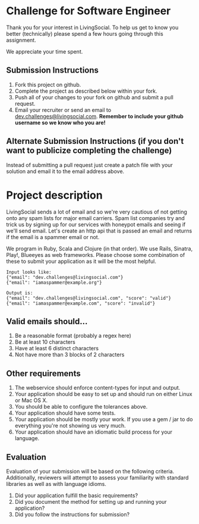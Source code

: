 # Challenge for Software Engineer
Thank you for your interest in LivingSocial. To help us get to know you better (technically) please spend a few hours going through this assignment.

We appreciate your time spent.

## Submission Instructions
1. Fork this project on github.
2. Complete the project as described below within your fork.
3. Push all of your changes to your fork on github and submit a pull request. 
4. Email your recruiter or send an email to [dev.challenges@livingsocial.com](dev.challenges@livingsocial.com). **Remember to include your github username so we know who you are!**

## Alternate Submission Instructions (if you don't want to publicize completing the challenge)
Instead of submitting a pull request just create a patch file with your solution and email it to the email address above.

# Project description
LivingSocial sends a lot of email and so we're very cautious of not getting onto any spam lists for major email carriers. Spam list companies try and trick us by signing up for our services with honeypot emails and seeing if we'll send email. Let's create an http api that is passed an email and returns if the email is a spammer email or not.

We program in Ruby, Scala and Clojure (in that order). We use Rails, Sinatra, Play!, Blueeyes as web frameworks. Please choose some combination of these to submit your application as it will be the most helpful.

	Input looks like:
	{"email": "dev.challenges@livingsocial.com"}
	{"email": "iamaspammer@example.org"}
	
	Output is:
	{"email": "dev.challenges@livingsocial.com", "score": "valid"}
	{"email": "iamaspammer@example.com", "score": "invalid"}
	
## Valid emails should...
1. Be a reasonable format (probably a regex here)
2. Be at least 10 characters
3. Have at least 6 distinct characters
4. Not have more than 3 blocks of 2 characters

## Other requirements
1. The webservice should enforce content-types for input and output.
2. Your application should be easy to set up and should run on either Linux or Mac OS X.
3. You should be able to configure the tolerances above.
4. Your application should have some tests.
5. Your application should be mostly your work. If you use a gem / jar to do everything you're not showing us very much.
6. Your application should have an idiomatic build process for your language.


## Evaluation
Evaluation of your submission will be based on the following criteria. Additionally, reviewers will attempt to assess your familiarity with standard libraries as well as with language idioms.

1. Did your application fulfill the basic requirements?
2. Did you document the method for setting up and running your application?
3. Did you follow the instructions for submission?